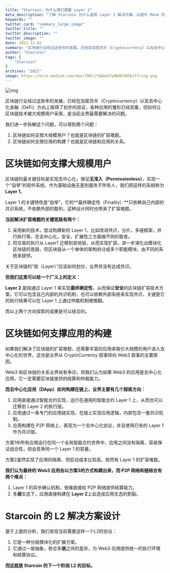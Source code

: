 ```yaml
---
title: "Starcoin：为什么我们需要 Layer 2"
meta_description: "了解 Starcoin 为什么选择 Layer 2 解决方案，以提升 Move 的可扩展性和性能。"
keywords: ""
twitter_card: "summary_large_image"
twitter_title: ""
twitter_description: ""
twitter_image: ""
date: 2022-12-02
summary: "区块链行业经过这些年的发展，已经在加密货币（Cryptocurrency）以及去中心化金融（DeFi）方向上取得了初步的验证，各种应用的雏形已经具备，但如何让区块链技术被大规模用户采用，..."
author: "Starcoin"
tags: [
    "Starcoin"
]
archives: "2022"
image: https://miro.medium.com/max/700/1*QAGehfwN6NFkW561ffring.png
---
```


![img](https://miro.medium.com/max/700/1*QAGehfwN6NFkW561ffring.png)

区块链行业经过这些年的发展，已经在加密货币（Cryptocurrency）以及去中心化金融（DeFi）方向上取得了初步的验证，各种应用的雏形已经具备，但如何让区块链技术被大规模用户采用，是当前业界最需要解决的问题。

我们进一步拆解这个问题，可以得到两个问题：

1. 区块链如何支撑大规模用户？也就是区块链的扩容难题。
2. 区块链如何支撑应用的构建？也就是区块链和应用的关系。

# 区块链如何支撑大规模用户

区块链的最关键目标是实现去中心化，保证**无准入（Permissionless）**，实现一个“自举”的软件系统，作为基础设施无差别服务于所有人，我们把这样的系统称为 **Layer 1**。

Layer 1 的关键特性是“自举”，它的**最终确定性（Finality）**只依赖自己内部的共识系统，不依赖外部的裁判，这种设计同时也带来了扩容难题。

**当前解决扩容难题的关键思路有两个：**

1. 采用新的技术，尝试构建新的 Layer 1，比如改进共识，分片，多链框架，并行执行等，在去中心化，安全，扩展性三方面做不同的取舍。
2. 将交易的执行从 Layer1 迁移到其他层，从而实现扩容。进一步演化出模块化区块链的思路，将区块链从一个单体的架构拆分成多个职能模块，由不同的系统来提供。

关于区块链的“层（Layer）”应该如何划分，业界并没有达成共识。

**但我们这里可以给一个广义上的定义：**

**Layer 2** 是指通过 Layer 1 来实现**最终确定性**，从而保证**安全**的区块链扩容技术方案。它可以包含自己内部的共识机制，也可以依赖外部系统来实现共识，关键是它的执行结果可以在 Layer 1 上通过仲裁机制被推翻。

而以上两个方向探索的成果是可以结合的。

# 区块链如何支撑应用的构建

如果我们解决了区块链的扩容难题，还需要丰富的应用来吸引大规模的用户进入去中心化的世界，这也是业界从 CryptoCurrency 叙事转向 Web3 叙事的主要原因。

Web3 和区块链的关系业界尚有争论，但我们认为如果 Web3 的应用是去中心化应用，它一定需要区块链提供的结算和仲裁能力。

**而去中心化应用（DApp）如何构建在链上，业界主要有几个探索方向：**

1. 应用直接通过智能合约实现，运行在通用的智能合约 Layer 1 上，从而也可以迁移到 Layer 2 的执行层。
2. 应用通过一条专门的应用链实现，在链上实现应用逻辑，内部包含一套共识机制。
3. 应用构建在 P2P 网络上，表现为一个去中心化协议，并且使用已有的 Layer 1 作为共识层。

方案1中所有应用运行在同一个全局智能合约世界中，应用之间没有隔离，容易保证组合性，但会竞争同一个 Layer 1 的容量。

方案2虽然实现了应用的隔离，但启动成本比较高，依然有 Layer 1 的扩容难题。

**我们认为最终的 Web3 应用会以方案3的方式构建出来，而 P2P 网络和链结合有两个难点：**

1. Layer 1 的异步确认机制，很难直接给 P2P 网络提供结算能力。
2. 多**层**生态下，应用直接构建在 **Layer 2**上会造成应用生态的割裂。

# Starcoin 的 L2 解决方案设计

基于上面的分析，我们发现当前需要这样一个L2的协议：

1. 它是一种分层模块化的扩展方案。
2. 它通过一层抽象，弥合多**层**之间的差异，为 Web3 应用提供统一的执行环境和结算协议。

**而这就是 Starcoin 的下一个阶段 L2 的目标。**